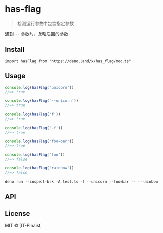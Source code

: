 # has-flag
> 检测运行参数中包含指定参数
  
遇到 `--` 参数时，忽略后面的参数

## Install
```
import hasFlag from "https://deno.land/x/has_flag/mod.ts"
```

## Usage

```ts
console.log(hasFlag('unicorn'))
//=> true

console.log(hasFlag('--unicorn'))
//=> true

console.log(hasFlag('f'))
//=> true

console.log(hasFlag('-f'))
//=> true

console.log(hasFlag('foo=bar'))
//=> true

console.log(hasFlag('foo'))
//=> false

console.log(hasFlag('rainbow'))
//=> false
```


```
deno run --inspect-brk -A test.ts -f --unicorn --foo=bar -- --rainbow 
```

## API


## License
MIT © [IT-Pinaist]
